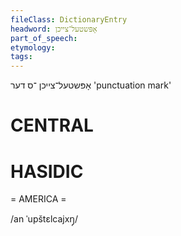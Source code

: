 ```yaml
---
fileClass: DictionaryEntry
headword: אָפּשטעל־צייכן
part_of_speech: 
etymology: 
tags: 
---
```

אָפּשטעל־צייכן
־ס
דער
'punctuation mark'

CENTRAL
========

HASIDIC
=======
= AMERICA = 

/an ˈupštɛlcajxŋ̩/